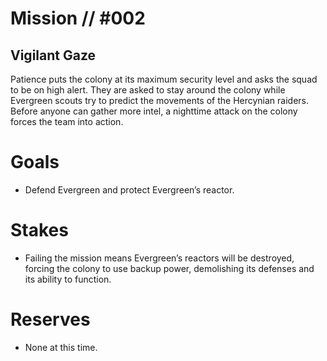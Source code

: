 # Mission // #002
## Vigilant Gaze

Patience puts the colony at its maximum security level and asks the squad to be on high alert. They are asked to stay around the colony while Evergreen scouts try to predict the movements of the Hercynian raiders.  
Before anyone can gather more intel, a nighttime attack on the colony forces the team into action.

# Goals
- Defend Evergreen and protect Evergreen’s reactor.

# Stakes
- Failing the mission means Evergreen’s reactors will be destroyed, forcing the colony to use backup power, demolishing its defenses and its ability to function.

# Reserves
- None at this time.

